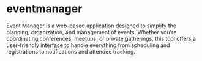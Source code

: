 # eventmanager
Event Manager is a web-based application designed to simplify the planning, organization, and management of events. Whether you're coordinating conferences, meetups, or private gatherings, this tool offers a user-friendly interface to handle everything from scheduling and registrations to notifications and attendee tracking.

